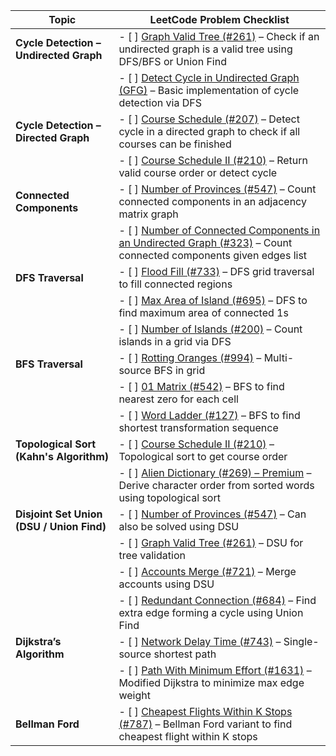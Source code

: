 | **Topic**                                 | **LeetCode Problem Checklist**                                                                                                                                                                            |
| ----------------------------------------- | --------------------------------------------------------------------------------------------------------------------------------------------------------------------------------------------------------- |
| **Cycle Detection – Undirected Graph**    | - \[ ] [Graph Valid Tree (#261)](https://leetcode.com/problems/graph-valid-tree/) – Check if an undirected graph is a valid tree using DFS/BFS or Union Find                                              |
|                                           | - \[ ] [Detect Cycle in Undirected Graph (GFG)](https://www.geeksforgeeks.org/detect-cycle-undirected-graph/) – Basic implementation of cycle detection via DFS                                           |
| **Cycle Detection – Directed Graph**      | - \[ ] [Course Schedule (#207)](https://leetcode.com/problems/course-schedule/) – Detect cycle in a directed graph to check if all courses can be finished                                                |
|                                           | - \[ ] [Course Schedule II (#210)](https://leetcode.com/problems/course-schedule-ii/) – Return valid course order or detect cycle                                                                         |
| **Connected Components**                  | - \[ ] [Number of Provinces (#547)](https://leetcode.com/problems/number-of-provinces/) – Count connected components in an adjacency matrix graph                                                         |
|                                           | - \[ ] [Number of Connected Components in an Undirected Graph (#323)](https://leetcode.com/problems/number-of-connected-components-in-an-undirected-graph/) – Count connected components given edges list |
| **DFS Traversal**                         | - \[ ] [Flood Fill (#733)](https://leetcode.com/problems/flood-fill/) – DFS grid traversal to fill connected regions                                                                                      |
|                                           | - \[ ] [Max Area of Island (#695)](https://leetcode.com/problems/max-area-of-island/) – DFS to find maximum area of connected 1s                                                                          |
|                                           | - \[ ] [Number of Islands (#200)](https://leetcode.com/problems/number-of-islands/) – Count islands in a grid via DFS                                                                                     |
| **BFS Traversal**                         | - \[ ] [Rotting Oranges (#994)](https://leetcode.com/problems/rotting-oranges/) – Multi-source BFS in grid                                                                                                |
|                                           | - \[ ] [01 Matrix (#542)](https://leetcode.com/problems/01-matrix/) – BFS to find nearest zero for each cell                                                                                              |
|                                           | - \[ ] [Word Ladder (#127)](https://leetcode.com/problems/word-ladder/) – BFS to find shortest transformation sequence                                                                                    |
| **Topological Sort (Kahn's Algorithm)**   | - \[ ] [Course Schedule II (#210)](https://leetcode.com/problems/course-schedule-ii/) – Topological sort to get course order                                                                              |
|                                           | - \[ ] [Alien Dictionary (#269) – Premium](https://leetcode.com/problems/alien-dictionary/) – Derive character order from sorted words using topological sort                                             |
| **Disjoint Set Union (DSU / Union Find)** | - \[ ] [Number of Provinces (#547)](https://leetcode.com/problems/number-of-provinces/) – Can also be solved using DSU                                                                                    |
|                                           | - \[ ] [Graph Valid Tree (#261)](https://leetcode.com/problems/graph-valid-tree/) – DSU for tree validation                                                                                               |
|                                           | - \[ ] [Accounts Merge (#721)](https://leetcode.com/problems/accounts-merge/) – Merge accounts using DSU                                                                                                  |
|                                           | - \[ ] [Redundant Connection (#684)](https://leetcode.com/problems/redundant-connection/) – Find extra edge forming a cycle using Union Find                                                              |
| **Dijkstra’s Algorithm**                  | - \[ ] [Network Delay Time (#743)](https://leetcode.com/problems/network-delay-time/) – Single-source shortest path                                                                                       |
|                                           | - \[ ] [Path With Minimum Effort (#1631)](https://leetcode.com/problems/path-with-minimum-effort/) – Modified Dijkstra to minimize max edge weight                                                        |
| **Bellman Ford**                          | - \[ ] [Cheapest Flights Within K Stops (#787)](https://leetcode.com/problems/cheapest-flights-within-k-stops/) – Bellman Ford variant to find cheapest flight within K stops                             |
